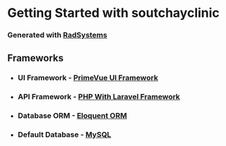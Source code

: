 # Getting Started with soutchayclinic

### Generated with [RadSystems](https://radsystems.io)

## Frameworks

- ### UI Framework - [PrimeVue UI Framework](https://primefaces.org/primevue)
- ### API Framework - [PHP With Laravel Framework](https://laravel.com)
- ### Database ORM - [Eloquent ORM](https://laravel.com/docs/5.0/eloquent)
- ### Default Database - [MySQL](https://www.mysql.com/)

